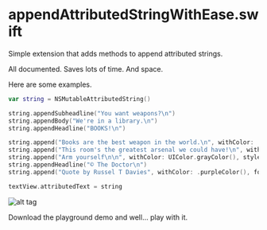 # appendAttributedStringWithEase.swift

Simple extension that adds methods to append attributed strings.

All documented. Saves lots of time. And space.

Here are some examples.

```swift
var string = NSMutableAttributedString()

string.appendSubheadline("You want weapons?\n")
string.appendBody("We're in a library.\n")
string.appendHeadline("BOOKS!\n")

string.append("Books are the best weapon in the world.\n", withColor: .brownColor(), andStyle: UIFontTextStyleHeadline)
string.append("This room's the greatest arsenal we could have!\n", withColor: .orangeColor(), andFont: UIFont(name: "Georgia", size: 20)!)
string.append("Arm yourself\n\n", withColor: UIColor.grayColor(), style: UIFontTextStyleHeadline, andUnderlineStyle: NSUnderlineStyle.StyleThick)
string.appendHeadline("© The Doctor\n")
string.append("Quote by Russel T Davies", withColor: .purpleColor(), font: UIFont(name: "Georgia", size: 15)!, andStrikeThroughStyle: NSUnderlineStyle.StyleSingle)

textView.attributedText = string
```

![alt tag](appendAttributedStringWithEase/example.png)

Download the playground demo and well... play with it.
